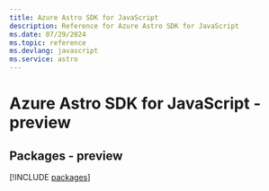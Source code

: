 ```yaml
---
title: Azure Astro SDK for JavaScript
description: Reference for Azure Astro SDK for JavaScript
ms.date: 07/29/2024
ms.topic: reference
ms.devlang: javascript
ms.service: astro
---
```

# Azure Astro SDK for JavaScript - preview
## Packages - preview
[!INCLUDE [packages](astro-index.md)]